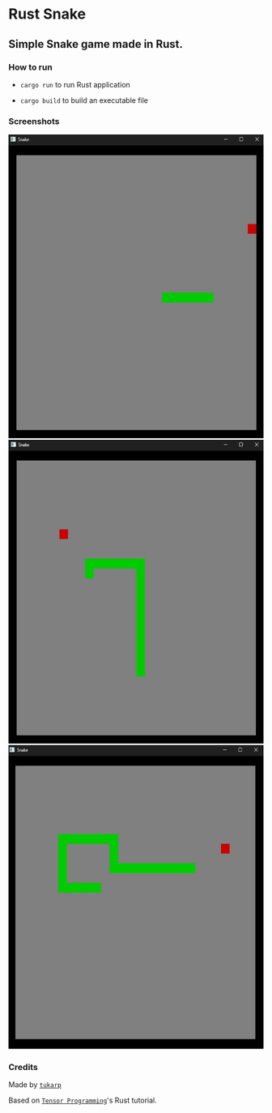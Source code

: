 # Rust Snake

## Simple Snake game made in Rust.

### How to run

- ```cargo run``` to run Rust application

- ```cargo build``` to build an executable file

### Screenshots

<img src="https://github.com/tukarp/Rust-Snake/blob/main/Images/Image 1.jpg" width=600 height=600/>

<img src="https://github.com/tukarp/Rust-Snake/blob/main/Images/Image 2.jpg" width=600 height=600/>

<img src="https://github.com/tukarp/Rust-Snake/blob/main/Images/Image 3.jpg" width=600 height=600/>

### Credits

Made by [```tukarp```](https://github.com/tukarp)

Based on [```Tensor Programming```](https://www.youtube.com/@TensorProgramming)'s Rust tutorial.
